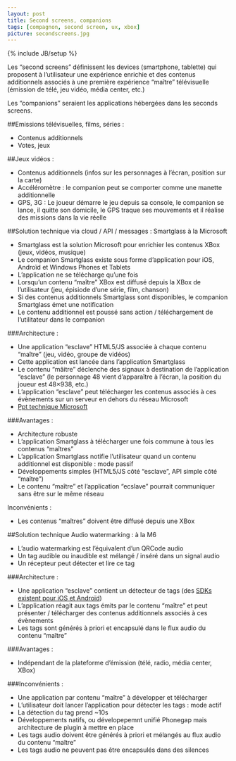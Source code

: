 ```yaml
---
layout: post
title: Second screens, companions
tags: [compagnon, second screen, ux, xbox]
picture: secondscreens.jpg
---
```

{% include JB/setup %}

Les “second screens” définissent les devices (smartphone, tablette) qui proposent à l’utilisateur une expérience enrichie et des contenus additionnels associés à une première expérience “maître” télévisuelle (émission de télé, jeu vidéo, média center, etc.)

Les “companions” seraient les applications hébergées dans les seconds screens.

##Emissions télévisuelles, films, séries : 
- Contenus additionnels
- Votes, jeux

##Jeux vidéos : 
- Contenus additionnels (infos sur les personnages à l’écran, position sur la carte)
- Accéléromètre : le companion peut se comporter comme une manette additionnelle
- GPS, 3G : Le joueur démarre le jeu depuis sa console, le companion se lance, il quitte son domicile, le GPS traque ses mouvements et il réalise des missions dans la vie réelle

##Solution technique via cloud / API / messages : Smartglass à la Microsoft
- Smartglass est la solution Microsoft pour enrichier les contenus XBox (jeux, vidéos, musique)
- Le companion Smartglass existe sous forme d’application pour iOS, Androïd et Windows Phones et Tablets
- L’application ne se télécharge qu’une fois
- Lorsqu’un contenu “maître” XBox est diffusé depuis la XBox de l’utilisateur (jeu, épisiode d’une série, film, chanson)
- Si des contenus additionnels Smartglass sont disponibles, le companion Smartglass émet une notification
- Le contenu additionnel est poussé sans action / téléchargement de l’utilitateur dans le companion

###Architecture :
- Une application “esclave” HTML5/JS associée à chaque contenu “maître” (jeu, vidéo, groupe de vidéos)
- Cette application est lancée dans l’application Smartglass
- Le contenu “mâitre” déclenche des signaux à destination de l’application “esclave” (le personnage 48 vient d’apparaître à l’écran, la position du joueur est 48×938, etc.)
- L’application “esclave” peut télécharger les contenus associés à ces évènements sur un serveur en dehors du réseau Microsoft
- [Ppt technique Microsoft]( http://ge.tt/7iaCpwc)

###Avantages :
- Architecture robuste
- L’application Smartglass à télécharger une fois commune à tous les contenus “maîtres”
- L’application Smartglass notifie l’utilisateur quand un contenu additionnel est disponible : mode passif
- Développements simples (HTML5/JS côté “esclave”, API simple côté “maître”)
- Le contenu “maître” et l’application “ecslave” pourrait communiquer sans être sur le même réseau

Inconvénients :
- Les contenus “maîtres” doivent être diffusé depuis une XBox

##Solution technique Audio watermarking : à la M6
- L’audio watermarking est l’équivalent d’un QRCode audio
- Un tag audible ou inaudible est mélangé / inséré dans un signal audio
- Un récepteur peut détecter et lire ce tag

###Architecture :
- Une application “esclave” contient un détecteur de tags (des [SDKs existent pour iOS et Androïd](http://intrasonics.com))
- L’application réagit aux tags émits par le contenu “maître” et peut présenter / télécharger des contenus additionnels associés à ces évènements
- Les tags sont générés à priori et encapsulé dans le flux audio du contenu “maître”

###Avantages :
- Indépendant de la plateforme d’émission (télé, radio, média center, XBox)

###Inconvénients :
- Une application par contenu “maître” à développer et télécharger
- L’utilisateur doit lancer l’application pour détecter les tags : mode actif
- La détection du tag prend ~10s
- Développements natifs, ou dévelopepemnt unifié Phonegap mais architecture de plugin à mettre en place
- Les tags audio doivent être générés à priori et mélangés au flux audio du contenu “maître”
- Les tags audio ne peuvent pas être encapsulés dans des silences